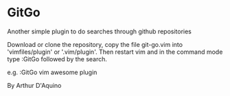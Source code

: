 # GitGo

Another simple plugin to do searches through github repositories

Download or clone the repository, copy the file git-go.vim into 'vimfiles/plugin' or '.vim/plugin'. Then restart vim and in the command mode type :GitGo followed by the search.

e.g. :GitGo vim awesome plugin

By Arthur D'Aquino
